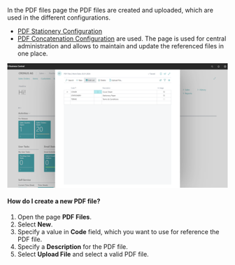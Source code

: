 In the PDF files page the PDF files are created and uploaded, which are used in the different configurations.
 - [PDF Stationery Configuration](../stationery/)
 - [PDF Concatenation Configuration](../concatenate/)
are used. The page is used for central administration and allows to maintain and update the referenced files in one place.

![PDF Files](/assets/images/365-business-pdf/pdf-files.png)  

#### How do I create a new PDF file?

1. Open the page **PDF Files**.
2. Select **New**.
3. Specify a value in **Code** field, which you want to use for reference the PDF file.
4. Specify a **Description** for the PDF file.
5. Select **Upload File** and select a valid PDF file.
